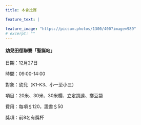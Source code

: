 ```yaml
---
title: 本會比賽

feature_text: |

feature_image: "https://picsum.photos/1300/400?image=989"
# excerpt: ""
---
```

#### 幼兒田徑聯賽「聖誕站」

日期：12月27日

時間：09:00-14:00

對象：幼兒（K1-K3、小一至小三）

項目：20米、30米、30米欄、立定跳遠、擲豆袋

費用：每項＄120，證書＄50

獎項：前8名有獎杯

